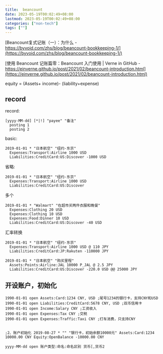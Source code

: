 ```yaml
---
title:  beancount
date: 2023-05-19T00:02:49+08:00
lastmod: 2023-05-19T00:02:49+08:00
categories: ["non-tech"]
tags: [""]
---
```


[Beancount复式记账（一）：为什么 - https://byvoid.com/zhs/blog/beancount-bookkeeping-1/](https://byvoid.com/zhs/blog/beancount-bookkeeping-1/)

[使用 Beancount 记账篇零：Beancount 入门使用 | Verne in GitHub - https://einverne.github.io/post/2021/02/beancount-introduction.html](https://einverne.github.io/post/2021/02/beancount-introduction.html)


equity = (Assets+ income)- (liability+expense)





## record

record:
```fallback
[yyyy-MM-dd] [*|!] "payee" "备注"
  posting 1
  posting 2
```

basic:
```fallback
2019-01-01 * "日本航空" "纽约-东京"
  Expenses:Transport:Airline 1000 USD
  Liabilities:CreditCard:US:Discover -1000 USD
```

省略:
```fallback
2019-01-01 * "日本航空" "纽约-东京"
  Expenses:Transport:Airline 1000 USD
  Liabilities:CreditCard:US:Discover
```

多个 
```fallback
2019-01-01 * "Walmart" "在超市买两件衣服和晚餐"
  Expenses:Clothing 20 USD
  Expenses:Clothing 10 USD
  Expenses:Food:Dinner 10 USD
  Liabilities:CreditCard:US:Discover -40 USD
```

汇率转换 
```fallback
2019-01-01 * "日本航空" "纽约-东京"
  Expenses:Transport:Airline 1000 USD @ 110 JPY
  Liabilities:CreditCard:JP:Rakuten -110000 JPY

2019-01-01 * "日本航空" "购买里程"
  Assets:Points:Airline:JAL 10000 P_JAL @ 2.5 JPY
  Liabilities:CreditCard:US:Discover -220.0 USD @@ 25000 JPY
```




## 开设账户，初始化 

```
1990-01-01 open Assets:Card:1234 CNY, USD ;尾号1234的银行卡，支持CNY和USD
1990-01-01 open Liabilities:CreditCard:5678 CNY, USD ;双币信用卡
1990-01-01 open Income:Salary CNY ;工资收入
1990-01-01 open Expenses:Tax CNY ;交税
1990-01-01 open Expenses:Traffic:Taxi CNY ;打车消费，只支持CNY


;2、账户初始化 2019-08-27 * "" "银行卡，初始余额10000元" Assets:Card:1234 10000.00 CNY Equity:OpenBalance -10000.00 CNY
```


```
yyyy-MM-dd open 账户类型:命名:命名区别 货币[,货币2


```